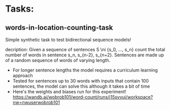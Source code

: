 # Tasks:
## words-in-location-counting-task

Simple synthetic task to test bidirectional sequence models!

decription:
Given a sequence of sentences S \ni {s_0, ..., s_n} count the total number of words in sentence s_n, s_{n-2}, s_{n+2}. Sentences are made up of a random sequence of words of varying length.

- For longer sentence lengths the model requires a curriculum learning approach
- Tested for sentences up to 30 words with inputs that contain 100 sentences, the model can solve this although it takes a bit of time
- Here's the weights and biases run for this experiment! https://wandb.ai/wobrob101/word-count/runs/j15svvuj/workspace?nw=nwuserwobrob101
